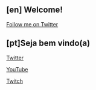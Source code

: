 ## [en] Welcome! 

[Follow me on Twitter](https://twitter.com/alanrezende)



## [pt]Seja bem vindo(a)
[Twitter](https://twitter.com/alanrezende)

[YouTube](https://youtube.com/alanrezende)

[Twitch](https://twitch.tv/programadorpratico)


<!--
**AlanRezende/AlanRezende** is a ✨ _special_ ✨ repository because its `README.md` (this file) appears on your GitHub profile.

Here are some ideas to get you started:

- 🔭 I’m currently working on ...
- 🌱 I’m currently learning ...
- 👯 I’m looking to collaborate on ...
- 🤔 I’m looking for help with ...
- 💬 Ask me about ...
- 📫 How to reach me: ...
- 😄 Pronouns: ...
- ⚡ Fun fact: ...
-->
